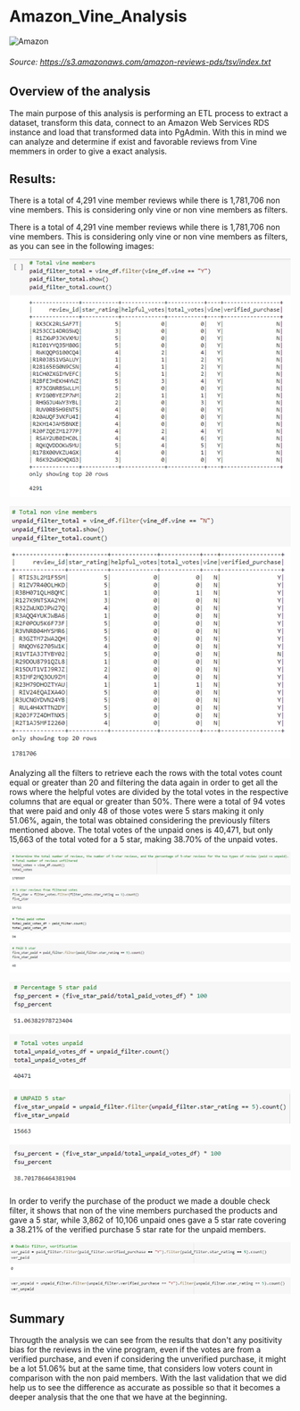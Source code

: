 # Amazon_Vine_Analysis

![Amazon](https://www.ecomengine.com/hubfs/images/featured/blog/amazon-vine-program-for-sellers.jpg)

###### Source: *https://s3.amazonaws.com/amazon-reviews-pds/tsv/index.txt*

## Overview of the analysis

The main purpose of this analysis is performing an ETL process to extract a dataset, transform this data, connect to an Amazon Web Services RDS instance and load that transformed data into PgAdmin. With this in mind we can analyze and determine if exist and favorable reviews from Vine memmers in order to give a exact analysis.

## Results:

There is a total of 4,291 vine member reviews while there is 1,781,706 non vine members. This is considering only vine or non vine members as filters.

There is a total of 4,291 vine member reviews while there is 1,781,706 non vine members. This is considering only vine or non vine members as filters, as you can see in the following images:

![TotalVineMembers](https://github.com/alesandelmoral/Amazon_Vine_Analysis/blob/main/Images/TotalVineMembers.PNG)

![TotalNOVineMembers](https://github.com/alesandelmoral/Amazon_Vine_Analysis/blob/main/Images/TotalNOVineMembers.PNG)

Analyzing all the filters to retrieve each the rows with the total votes count equal or greater than 20 and filtering the data again in order to get all the rows where the helpful votes are divided by the total votes in the respective columns that are equal or greater than 50%. There were a total of 94 votes that were paid and only 48 of those votes were 5 stars making it only 51.06%, again, the total was obtained considering the previously filters mentioned above. The total votes of the unpaid ones is 40,471, but only 15,663 of the total voted for a 5 star, making 38.70% of the unpaid votes.

![Analysis_1](https://github.com/alesandelmoral/Amazon_Vine_Analysis/blob/main/Images/Analysis_1.PNG)

![Analysis_2](https://github.com/alesandelmoral/Amazon_Vine_Analysis/blob/main/Images/Analysis_2.PNG)

In order to verify the purchase of the product we made a double check filter, it shows that non of the vine members purchased the products and gave a 5 star, while 3,862 of 10,106 unpaid ones gave a 5 star rate covering a 38.21% of the verified purchase 5 star rate for the unpaid members.

![extra_filter](https://github.com/alesandelmoral/Amazon_Vine_Analysis/blob/main/Images/DoubleFilter.PNG)


## Summary

Througth the analysis we can see from the results that don't any positivity bias for the reviews in the vine program, even if the votes are from a verified purchase, and even if considering the unverified purchase, it might be a lot 51.06% but at the same time, that considers low voters count in comparison with the non paid members. 
With the last validation that we did help us to see the difference as accurate as possible so that it becomes a deeper analysis that the one that we have at the beginning.




